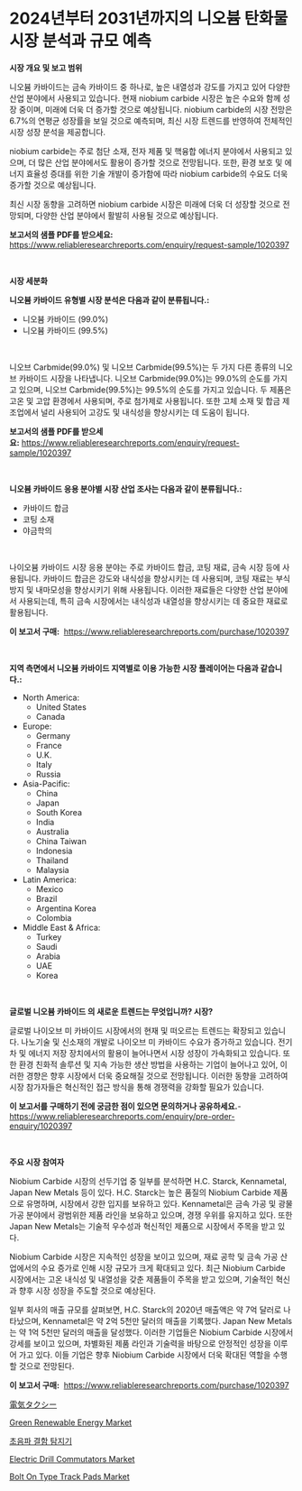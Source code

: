 <p><h1>2024년부터 2031년까지의 니오븀 탄화물 시장 분석과 규모 예측</h1></p><p><strong>시장 개요 및 보고 범위</strong></p>
<p><p>니오븀 카바이드는 금속 카바이드 중 하나로, 높은 내열성과 강도를 가지고 있어 다양한 산업 분야에서 사용되고 있습니다. 현재 niobium carbide 시장은 높은 수요와 함께 성장 중이며, 미래에 더욱 더 증가할 것으로 예상됩니다. niobium carbide의 시장 전망은 6.7%의 연평균 성장률을 보일 것으로 예측되며, 최신 시장 트렌드를 반영하여 전체적인 시장 성장 분석을 제공합니다.</p><p>niobium carbide는 주로 첨단 소재, 전자 제품 및 핵융합 에너지 분야에서 사용되고 있으며, 더 많은 산업 분야에서도 활용이 증가할 것으로 전망됩니다. 또한, 환경 보호 및 에너지 효율성 증대를 위한 기술 개발이 증가함에 따라 niobium carbide의 수요도 더욱 증가할 것으로 예상됩니다.</p><p>최신 시장 동향을 고려하면 niobium carbide 시장은 미래에 더욱 더 성장할 것으로 전망되며, 다양한 산업 분야에서 활발히 사용될 것으로 예상됩니다.</p></p>
<p><strong>보고서의 샘플 PDF를 받으세요:</strong> <a href="https://www.reliableresearchreports.com/enquiry/request-sample/1020397">https://www.reliableresearchreports.com/enquiry/request-sample/1020397</a></p>
<p>&nbsp;</p>
<p><strong>시장 세분화</strong></p>
<p><strong>니오븀 카바이드 유형별 시장 분석은 다음과 같이 분류됩니다.:</strong></p>
<p><ul><li>니오븀 카바이드 (99.0%)</li><li>니오븀 카바이드 (99.5%)</li></ul></p>
<p>&nbsp;</p>
<p><p>니오브 Carbmide(99.0%) 및 니오브 Carbmide(99.5%)는 두 가지 다른 종류의 니오브 카바이드 시장을 나타냅니다. 니오브 Carbmide(99.0%)는 99.0%의 순도를 가지고 있으며, 니오브 Carbmide(99.5%)는 99.5%의 순도를 가지고 있습니다. 두 제품은 고온 및 고압 환경에서 사용되며, 주로 첨가제로 사용됩니다. 또한 고체 소재 및 합금 제조업에서 널리 사용되어 고강도 및 내식성을 향상시키는 데 도움이 됩니다.</p></p>
<p><strong>보고서의 샘플 PDF를 받으세요:</strong>&nbsp;<a href="https://www.reliableresearchreports.com/enquiry/request-sample/1020397">https://www.reliableresearchreports.com/enquiry/request-sample/1020397</a></p>
<p>&nbsp;</p>
<p><strong> 니오븀 카바이드 응용 분야별 시장 산업 조사는 다음과 같이 분류됩니다.:</strong></p>
<p><ul><li>카바이드 합금</li><li>코팅 소재</li><li>야금학의</li></ul></p>
<p>&nbsp;</p>
<p><p>나이오븀 카바이드 시장 응용 분야는 주로 카바이드 합금, 코팅 재료, 금속 시장 등에 사용됩니다. 카바이드 합금은 강도와 내식성을 향상시키는 데 사용되며, 코팅 재료는 부식 방지 및 내마모성을 향상시키기 위해 사용됩니다. 이러한 재료들은 다양한 산업 분야에서 사용되는데, 특히 금속 시장에서는 내식성과 내열성을 향상시키는 데 중요한 재료로 활용됩니다.</p></p>
<p><strong>이 보고서 구매:</strong>&nbsp; <a href="https://www.reliableresearchreports.com/purchase/1020397">https://www.reliableresearchreports.com/purchase/1020397</a></p>
<p>&nbsp;</p>
<p><strong>지역 측면에서 니오븀 카바이드 지역별로 이용 가능한 시장 플레이어는 다음과 같습니다.:</strong></p>
<p><ul>
    <li>
        North America:
        <ul>
            <li>United States</li>
            <li>Canada</li>
        </ul>
    </li>
    <li>
        Europe:
        <ul>
            <li>Germany</li>
            <li>France</li>
            <li>U.K.</li>
            <li>Italy</li>
            <li>Russia</li>
        </ul>
    </li>
    <li>
        Asia-Pacific:
        <ul>
            <li>China</li>
            <li>Japan</li>
            <li>South Korea</li>
            <li>India</li>
            <li>Australia</li>
            <li>China Taiwan</li>
            <li>Indonesia</li>
            <li>Thailand</li>
            <li>Malaysia</li>
        </ul>
    </li>
    <li>
        Latin America:
        <ul>
            <li>Mexico</li>
            <li>Brazil</li>
            <li>Argentina Korea</li>
            <li>Colombia</li>
        </ul>
    </li>
    <li>
        Middle East & Africa:
        <ul>
            <li>Turkey</li>
            <li>Saudi</li>
            <li>Arabia</li>
            <li>UAE</li>
            <li>Korea</li>
        </ul>
    </li>
    </ul></p>
<p>&nbsp;</p>
<p><strong>글로벌 니오븀 카바이드 의 새로운 트렌드는 무엇입니까? 시장?</strong></p>
<p><p>글로벌 나이오브 미 카바이드 시장에서의 현재 및 떠오르는 트렌드는 확장되고 있습니다. 나노기술 및 신소재의 개발로 나이오브 미 카바이드 수요가 증가하고 있습니다. 전기차 및 에너지 저장 장치에서의 활용이 늘어나면서 시장 성장이 가속화되고 있습니다. 또한 환경 친화적 솔루션 및 지속 가능한 생산 방법을 사용하는 기업이 늘어나고 있어, 이러한 경향은 향후 시장에서 더욱 중요해질 것으로 전망됩니다. 이러한 동향을 고려하여 시장 참가자들은 혁신적인 접근 방식을 통해 경쟁력을 강화할 필요가 있습니다.</p></p>
<p><strong>이 보고서를 구매하기 전에 궁금한 점이 있으면 문의하거나 공유하세요.</strong>- <a href="https://www.reliableresearchreports.com/enquiry/pre-order-enquiry/1020397">https://www.reliableresearchreports.com/enquiry/pre-order-enquiry/1020397</a></p>
<p>&nbsp;</p>
<p><strong>주요 시장 참여자</strong></p>
<p><p>Niobium Carbide 시장의 선두기업 중 일부를 분석하면 H.C. Starck, Kennametal, Japan New Metals 등이 있다. H.C. Starck는 높은 품질의 Niobium Carbide 제품으로 유명하며, 시장에서 강한 입지를 보유하고 있다. Kennametal은 금속 가공 및 광물 가공 분야에서 광범위한 제품 라인을 보유하고 있으며, 경쟁 우위를 유지하고 있다. 또한 Japan New Metals는 기술적 우수성과 혁신적인 제품으로 시장에서 주목을 받고 있다.</p><p>Niobium Carbide 시장은 지속적인 성장을 보이고 있으며, 재료 공학 및 금속 가공 산업에서의 수요 증가로 인해 시장 규모가 크게 확대되고 있다. 최근 Niobium Carbide 시장에서는 고온 내식성 및 내열성을 갖춘 제품들이 주목을 받고 있으며, 기술적인 혁신과 향후 시장 성장을 주도할 것으로 예상된다.</p><p>일부 회사의 매출 규모를 살펴보면, H.C. Starck의 2020년 매출액은 약 7억 달러로 나타났으며, Kennametal은 약 2억 5천만 달러의 매출을 기록했다. Japan New Metals는 약 1억 5천만 달러의 매출을 달성했다. 이러한 기업들은 Niobium Carbide 시장에서 강세를 보이고 있으며, 차별화된 제품 라인과 기술력을 바탕으로 안정적인 성장을 이루어 가고 있다. 이들 기업은 향후 Niobium Carbide 시장에서 더욱 확대된 역할을 수행할 것으로 전망된다.</p></p>
<p><strong>이 보고서 구매:</strong>&nbsp;&nbsp;<a href="https://www.reliableresearchreports.com/purchase/1020397">https://www.reliableresearchreports.com/purchase/1020397</a></p>
<p><p><a href="https://medium.com/@yvettelesch/%E9%9B%BB%E5%8B%95%E3%82%BF%E3%82%AF%E3%82%B7%E3%83%BC%E3%81%AE%E5%B8%82%E5%A0%B4%E3%82%B7%E3%82%A7%E3%82%A2%E3%81%AE%E9%80%B2%E5%8C%96%E3%81%A8%E5%B8%82%E5%A0%B4%E3%81%AE%E6%88%90%E9%95%B7%E5%8B%95%E5%90%91204-2031-77eb405ff0e4">電気タクシー</a></p><p><a href="https://view.publitas.com/reportprime-1/green-renewable-energy-market-growth-market-trends-covid-19-impact-and-forecasts-for-period-from-2024-2031/">Green Renewable Energy Market</a></p><p><a href="https://medium.com/@sammyultyylrich9067856/%EC%B4%88%EC%9D%8C%ED%8C%8C-%EA%B2%B0%ED%95%A8-%ED%83%90%EC%A7%80%EA%B8%B0-%EC%8B%9C%EC%9E%A5-%EB%B6%84%EC%84%9D-%EA%B7%B8%EC%9D%98-cagr-%EC%8B%9C%EC%9E%A5-%EC%84%B8%EB%B6%84%ED%99%94-%EB%B0%8F-%EC%84%B8%EA%B3%84-%EC%82%B0%EC%97%85-%EA%B0%9C%EC%9A%94-5aef5ee1d32f">초음파 결함 탐지기</a></p><p><a href="https://view.publitas.com/reportprime-1/electric-drill-commutators-market-centers-on-aspects-such-as-market-growth-market-share-market-opportunity-and-projected-forecasts-spanning-from-2023-to-2030/">Electric Drill Commutators Market</a></p><p><a href="https://invited-way-688.notion.site/Bolt-On-Type-Track-Pads-Market-Size-Reflecting-a-Forecast-Till-2031-Market-By-Type-By-Application--17efebe9efa2495bb34ac7f782106c17">Bolt On Type Track Pads Market</a></p></p>
